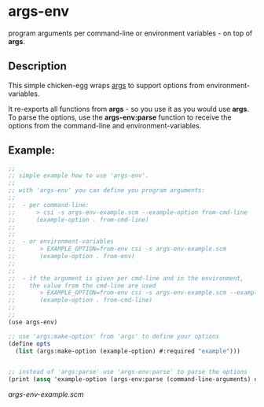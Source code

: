 # args-env

program arguments per command-line or environment variables - on top of **args**.


## Description

This simple chicken-egg wraps [args](http://wiki.call-cc.org/eggref/4/args) to
support options from environment-variables.

It re-exports all functions from **args** - so you use it as you would use **args**.
To parse the options, use the **args-env:parse** function to receive the options
from the command-line and environment-variables.


## Example:

```scheme
;;
;; simple example how to use 'args-env'.
;;
;; with 'args-env' you can define you program arguments:
;;
;;  - per command-line:
;;      > csi -s args-env-example.scm --example-option from-cmd-line
;;      (example-option . from-cmd-line)
;;
;;
;;  - or environment-variables
;;       > EXAMPLE_OPTION=from-env csi -s args-env-example.scm
;;       (example-option . from-env)
;;
;;
;;  - if the argument is given per cmd-line and in the environment,
;;    the value from the cmd-line are used
;;       > EXAMPLE_OPTION=from-env csi -s args-env-example.scm --example-option from-cmd-line
;;       (example-option . from-cmd-line)
;;
;;
(use args-env)

;; use 'args:make-option' from 'args' to define your options
(define opts
  (list (args:make-option (example-option) #:required "example")))


;; instead of 'args:parse' use 'args-env:parse' to parse the options
(print (assq 'example-option (args-env:parse (command-line-arguments) opts)))
```
_args-env-example.scm_

